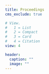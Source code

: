 ```yaml
---
title: Proceedings
cms_exclude: true

# View.
#   1 = List
#   2 = Compact
#   3 = Card
#   4 = Citation
view: 4

header:
  caption: ""
  image: ""
---
```

